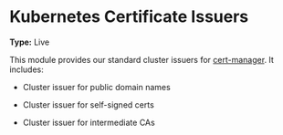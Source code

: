 # Kubernetes Certificate Issuers

**Type:** Live

This module provides our standard cluster issuers for [cert-manager](https://cert-manager.io/). It includes:

- Cluster issuer for public domain names

- Cluster issuer for self-signed certs

- Cluster issuer for intermediate CAs